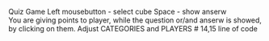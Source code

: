 Quiz Game 
Left mousebutton - select cube 
Space - show anserw \
You are giving points to player, while the question or/and anserw is showed, by clicking on them. 
Adjust CATEGORIES and PLAYERS # 14,15 line of code 

